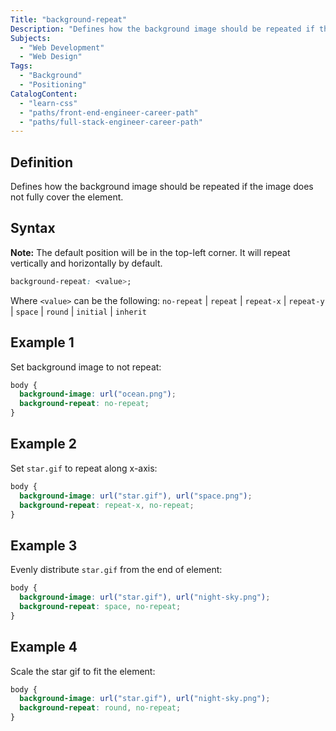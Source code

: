 ```yaml
---
Title: "background-repeat"
Description: "Defines how the background image should be repeated if the image does not fully cover the element."
Subjects:
  - "Web Development"
  - "Web Design"
Tags:
  - "Background"
  - "Positioning"
CatalogContent:
  - "learn-css"
  - "paths/front-end-engineer-career-path"
  - "paths/full-stack-engineer-career-path"
---
```


## Definition

Defines how the background image should be repeated if the image does not fully cover the element.

## Syntax

**Note:** The default position will be in the top-left corner. It will repeat vertically and horizontally by default.

```css
background-repeat: <value>;
```

Where `<value>` can be the following: `no-repeat` | `repeat` | `repeat-x` | `repeat-y` | `space` | `round` | `initial` | `inherit`

## Example 1

Set background image to not repeat:

```css
body {
  background-image: url("ocean.png");
  background-repeat: no-repeat;
}
```

## Example 2

Set `star.gif` to repeat along x-axis:

```css
body {
  background-image: url("star.gif"), url("space.png");
  background-repeat: repeat-x, no-repeat;
}
```

## Example 3

Evenly distribute `star.gif` from the end of element:

```css
body {
  background-image: url("star.gif"), url("night-sky.png");
  background-repeat: space, no-repeat;
}
```

## Example 4

Scale the star gif to fit the element:

```css
body {
  background-image: url("star.gif"), url("night-sky.png");
  background-repeat: round, no-repeat;
}
```
